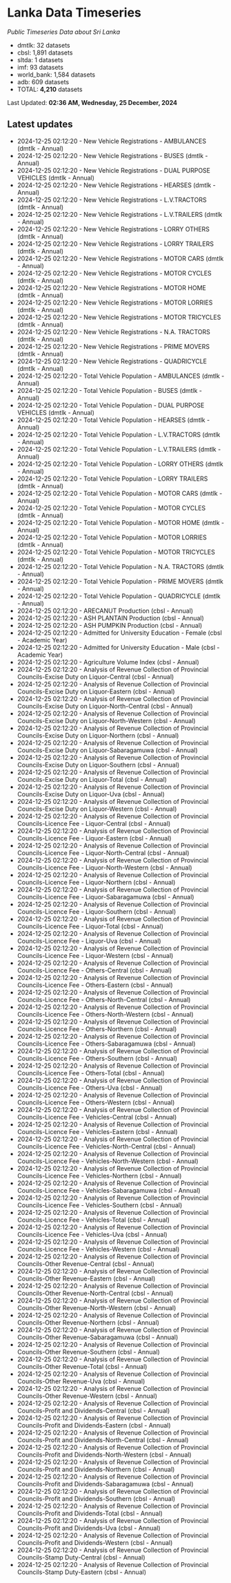 # Lanka Data Timeseries
*Public Timeseries Data about Sri Lanka*

* dmtlk: 32 datasets
* cbsl: 1,891 datasets
* sltda: 1 datasets
* imf: 93 datasets
* world_bank: 1,584 datasets
* adb: 609 datasets
* TOTAL: **4,210** datasets

Last Updated: **02:36 AM, Wednesday, 25 December, 2024**

## Latest updates

* 2024-12-25 02:12:20 - New Vehicle Registrations - AMBULANCES (dmtlk - Annual)
* 2024-12-25 02:12:20 - New Vehicle Registrations - BUSES (dmtlk - Annual)
* 2024-12-25 02:12:20 - New Vehicle Registrations - DUAL PURPOSE VEHICLES (dmtlk - Annual)
* 2024-12-25 02:12:20 - New Vehicle Registrations - HEARSES (dmtlk - Annual)
* 2024-12-25 02:12:20 - New Vehicle Registrations - L.V.TRACTORS (dmtlk - Annual)
* 2024-12-25 02:12:20 - New Vehicle Registrations - L.V.TRAILERS (dmtlk - Annual)
* 2024-12-25 02:12:20 - New Vehicle Registrations - LORRY OTHERS (dmtlk - Annual)
* 2024-12-25 02:12:20 - New Vehicle Registrations - LORRY TRAILERS (dmtlk - Annual)
* 2024-12-25 02:12:20 - New Vehicle Registrations - MOTOR CARS (dmtlk - Annual)
* 2024-12-25 02:12:20 - New Vehicle Registrations - MOTOR CYCLES (dmtlk - Annual)
* 2024-12-25 02:12:20 - New Vehicle Registrations - MOTOR HOME (dmtlk - Annual)
* 2024-12-25 02:12:20 - New Vehicle Registrations - MOTOR LORRIES (dmtlk - Annual)
* 2024-12-25 02:12:20 - New Vehicle Registrations - MOTOR TRICYCLES (dmtlk - Annual)
* 2024-12-25 02:12:20 - New Vehicle Registrations - N.A. TRACTORS (dmtlk - Annual)
* 2024-12-25 02:12:20 - New Vehicle Registrations - PRIME MOVERS (dmtlk - Annual)
* 2024-12-25 02:12:20 - New Vehicle Registrations - QUADRICYCLE (dmtlk - Annual)
* 2024-12-25 02:12:20 - Total Vehicle Population - AMBULANCES (dmtlk - Annual)
* 2024-12-25 02:12:20 - Total Vehicle Population - BUSES (dmtlk - Annual)
* 2024-12-25 02:12:20 - Total Vehicle Population - DUAL PURPOSE VEHICLES (dmtlk - Annual)
* 2024-12-25 02:12:20 - Total Vehicle Population - HEARSES (dmtlk - Annual)
* 2024-12-25 02:12:20 - Total Vehicle Population - L.V.TRACTORS (dmtlk - Annual)
* 2024-12-25 02:12:20 - Total Vehicle Population - L.V.TRAILERS (dmtlk - Annual)
* 2024-12-25 02:12:20 - Total Vehicle Population - LORRY OTHERS (dmtlk - Annual)
* 2024-12-25 02:12:20 - Total Vehicle Population - LORRY TRAILERS (dmtlk - Annual)
* 2024-12-25 02:12:20 - Total Vehicle Population - MOTOR CARS (dmtlk - Annual)
* 2024-12-25 02:12:20 - Total Vehicle Population - MOTOR CYCLES (dmtlk - Annual)
* 2024-12-25 02:12:20 - Total Vehicle Population - MOTOR HOME (dmtlk - Annual)
* 2024-12-25 02:12:20 - Total Vehicle Population - MOTOR LORRIES (dmtlk - Annual)
* 2024-12-25 02:12:20 - Total Vehicle Population - MOTOR TRICYCLES (dmtlk - Annual)
* 2024-12-25 02:12:20 - Total Vehicle Population - N.A. TRACTORS (dmtlk - Annual)
* 2024-12-25 02:12:20 - Total Vehicle Population - PRIME MOVERS (dmtlk - Annual)
* 2024-12-25 02:12:20 - Total Vehicle Population - QUADRICYCLE (dmtlk - Annual)
* 2024-12-25 02:12:20 - ARECANUT Production (cbsl - Annual)
* 2024-12-25 02:12:20 - ASH PLANTAIN Production (cbsl - Annual)
* 2024-12-25 02:12:20 - ASH PUMPKIN Production (cbsl - Annual)
* 2024-12-25 02:12:20 - Admitted for University Education - Female (cbsl - Academic Year)
* 2024-12-25 02:12:20 - Admitted for University Education - Male (cbsl - Academic Year)
* 2024-12-25 02:12:20 - Agriculture Volume Index (cbsl - Annual)
* 2024-12-25 02:12:20 - Analysis of Revenue Collection of Provincial Councils-Excise Duty on Liquor-Central (cbsl - Annual)
* 2024-12-25 02:12:20 - Analysis of Revenue Collection of Provincial Councils-Excise Duty on Liquor-Eastern (cbsl - Annual)
* 2024-12-25 02:12:20 - Analysis of Revenue Collection of Provincial Councils-Excise Duty on Liquor-North-Central (cbsl - Annual)
* 2024-12-25 02:12:20 - Analysis of Revenue Collection of Provincial Councils-Excise Duty on Liquor-North-Western (cbsl - Annual)
* 2024-12-25 02:12:20 - Analysis of Revenue Collection of Provincial Councils-Excise Duty on Liquor-Northern (cbsl - Annual)
* 2024-12-25 02:12:20 - Analysis of Revenue Collection of Provincial Councils-Excise Duty on Liquor-Sabaragamuwa (cbsl - Annual)
* 2024-12-25 02:12:20 - Analysis of Revenue Collection of Provincial Councils-Excise Duty on Liquor-Southern (cbsl - Annual)
* 2024-12-25 02:12:20 - Analysis of Revenue Collection of Provincial Councils-Excise Duty on Liquor-Total (cbsl - Annual)
* 2024-12-25 02:12:20 - Analysis of Revenue Collection of Provincial Councils-Excise Duty on Liquor-Uva (cbsl - Annual)
* 2024-12-25 02:12:20 - Analysis of Revenue Collection of Provincial Councils-Excise Duty on Liquor-Western (cbsl - Annual)
* 2024-12-25 02:12:20 - Analysis of Revenue Collection of Provincial Councils-Licence Fee - Liquor-Central (cbsl - Annual)
* 2024-12-25 02:12:20 - Analysis of Revenue Collection of Provincial Councils-Licence Fee - Liquor-Eastern (cbsl - Annual)
* 2024-12-25 02:12:20 - Analysis of Revenue Collection of Provincial Councils-Licence Fee - Liquor-North-Central (cbsl - Annual)
* 2024-12-25 02:12:20 - Analysis of Revenue Collection of Provincial Councils-Licence Fee - Liquor-North-Western (cbsl - Annual)
* 2024-12-25 02:12:20 - Analysis of Revenue Collection of Provincial Councils-Licence Fee - Liquor-Northern (cbsl - Annual)
* 2024-12-25 02:12:20 - Analysis of Revenue Collection of Provincial Councils-Licence Fee - Liquor-Sabaragamuwa (cbsl - Annual)
* 2024-12-25 02:12:20 - Analysis of Revenue Collection of Provincial Councils-Licence Fee - Liquor-Southern (cbsl - Annual)
* 2024-12-25 02:12:20 - Analysis of Revenue Collection of Provincial Councils-Licence Fee - Liquor-Total (cbsl - Annual)
* 2024-12-25 02:12:20 - Analysis of Revenue Collection of Provincial Councils-Licence Fee - Liquor-Uva (cbsl - Annual)
* 2024-12-25 02:12:20 - Analysis of Revenue Collection of Provincial Councils-Licence Fee - Liquor-Western (cbsl - Annual)
* 2024-12-25 02:12:20 - Analysis of Revenue Collection of Provincial Councils-Licence Fee - Others-Central (cbsl - Annual)
* 2024-12-25 02:12:20 - Analysis of Revenue Collection of Provincial Councils-Licence Fee - Others-Eastern (cbsl - Annual)
* 2024-12-25 02:12:20 - Analysis of Revenue Collection of Provincial Councils-Licence Fee - Others-North-Central (cbsl - Annual)
* 2024-12-25 02:12:20 - Analysis of Revenue Collection of Provincial Councils-Licence Fee - Others-North-Western (cbsl - Annual)
* 2024-12-25 02:12:20 - Analysis of Revenue Collection of Provincial Councils-Licence Fee - Others-Northern (cbsl - Annual)
* 2024-12-25 02:12:20 - Analysis of Revenue Collection of Provincial Councils-Licence Fee - Others-Sabaragamuwa (cbsl - Annual)
* 2024-12-25 02:12:20 - Analysis of Revenue Collection of Provincial Councils-Licence Fee - Others-Southern (cbsl - Annual)
* 2024-12-25 02:12:20 - Analysis of Revenue Collection of Provincial Councils-Licence Fee - Others-Total (cbsl - Annual)
* 2024-12-25 02:12:20 - Analysis of Revenue Collection of Provincial Councils-Licence Fee - Others-Uva (cbsl - Annual)
* 2024-12-25 02:12:20 - Analysis of Revenue Collection of Provincial Councils-Licence Fee - Others-Western (cbsl - Annual)
* 2024-12-25 02:12:20 - Analysis of Revenue Collection of Provincial Councils-Licence Fee - Vehicles-Central (cbsl - Annual)
* 2024-12-25 02:12:20 - Analysis of Revenue Collection of Provincial Councils-Licence Fee - Vehicles-Eastern (cbsl - Annual)
* 2024-12-25 02:12:20 - Analysis of Revenue Collection of Provincial Councils-Licence Fee - Vehicles-North-Central (cbsl - Annual)
* 2024-12-25 02:12:20 - Analysis of Revenue Collection of Provincial Councils-Licence Fee - Vehicles-North-Western (cbsl - Annual)
* 2024-12-25 02:12:20 - Analysis of Revenue Collection of Provincial Councils-Licence Fee - Vehicles-Northern (cbsl - Annual)
* 2024-12-25 02:12:20 - Analysis of Revenue Collection of Provincial Councils-Licence Fee - Vehicles-Sabaragamuwa (cbsl - Annual)
* 2024-12-25 02:12:20 - Analysis of Revenue Collection of Provincial Councils-Licence Fee - Vehicles-Southern (cbsl - Annual)
* 2024-12-25 02:12:20 - Analysis of Revenue Collection of Provincial Councils-Licence Fee - Vehicles-Total (cbsl - Annual)
* 2024-12-25 02:12:20 - Analysis of Revenue Collection of Provincial Councils-Licence Fee - Vehicles-Uva (cbsl - Annual)
* 2024-12-25 02:12:20 - Analysis of Revenue Collection of Provincial Councils-Licence Fee - Vehicles-Western (cbsl - Annual)
* 2024-12-25 02:12:20 - Analysis of Revenue Collection of Provincial Councils-Other Revenue-Central (cbsl - Annual)
* 2024-12-25 02:12:20 - Analysis of Revenue Collection of Provincial Councils-Other Revenue-Eastern (cbsl - Annual)
* 2024-12-25 02:12:20 - Analysis of Revenue Collection of Provincial Councils-Other Revenue-North-Central (cbsl - Annual)
* 2024-12-25 02:12:20 - Analysis of Revenue Collection of Provincial Councils-Other Revenue-North-Western (cbsl - Annual)
* 2024-12-25 02:12:20 - Analysis of Revenue Collection of Provincial Councils-Other Revenue-Northern (cbsl - Annual)
* 2024-12-25 02:12:20 - Analysis of Revenue Collection of Provincial Councils-Other Revenue-Sabaragamuwa (cbsl - Annual)
* 2024-12-25 02:12:20 - Analysis of Revenue Collection of Provincial Councils-Other Revenue-Southern (cbsl - Annual)
* 2024-12-25 02:12:20 - Analysis of Revenue Collection of Provincial Councils-Other Revenue-Total (cbsl - Annual)
* 2024-12-25 02:12:20 - Analysis of Revenue Collection of Provincial Councils-Other Revenue-Uva (cbsl - Annual)
* 2024-12-25 02:12:20 - Analysis of Revenue Collection of Provincial Councils-Other Revenue-Western (cbsl - Annual)
* 2024-12-25 02:12:20 - Analysis of Revenue Collection of Provincial Councils-Profit and Dividends-Central (cbsl - Annual)
* 2024-12-25 02:12:20 - Analysis of Revenue Collection of Provincial Councils-Profit and Dividends-Eastern (cbsl - Annual)
* 2024-12-25 02:12:20 - Analysis of Revenue Collection of Provincial Councils-Profit and Dividends-North-Central (cbsl - Annual)
* 2024-12-25 02:12:20 - Analysis of Revenue Collection of Provincial Councils-Profit and Dividends-North-Western (cbsl - Annual)
* 2024-12-25 02:12:20 - Analysis of Revenue Collection of Provincial Councils-Profit and Dividends-Northern (cbsl - Annual)
* 2024-12-25 02:12:20 - Analysis of Revenue Collection of Provincial Councils-Profit and Dividends-Sabaragamuwa (cbsl - Annual)
* 2024-12-25 02:12:20 - Analysis of Revenue Collection of Provincial Councils-Profit and Dividends-Southern (cbsl - Annual)
* 2024-12-25 02:12:20 - Analysis of Revenue Collection of Provincial Councils-Profit and Dividends-Total (cbsl - Annual)
* 2024-12-25 02:12:20 - Analysis of Revenue Collection of Provincial Councils-Profit and Dividends-Uva (cbsl - Annual)
* 2024-12-25 02:12:20 - Analysis of Revenue Collection of Provincial Councils-Profit and Dividends-Western (cbsl - Annual)
* 2024-12-25 02:12:20 - Analysis of Revenue Collection of Provincial Councils-Stamp Duty-Central (cbsl - Annual)
* 2024-12-25 02:12:20 - Analysis of Revenue Collection of Provincial Councils-Stamp Duty-Eastern (cbsl - Annual)
